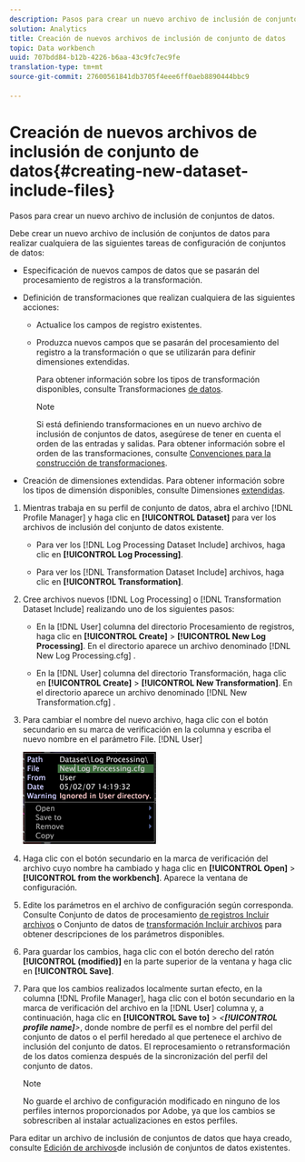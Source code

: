 ```yaml
---
description: Pasos para crear un nuevo archivo de inclusión de conjuntos de datos.
solution: Analytics
title: Creación de nuevos archivos de inclusión de conjunto de datos
topic: Data workbench
uuid: 707bdd84-b12b-4226-b6aa-43c9fc7ec9fe
translation-type: tm+mt
source-git-commit: 27600561841db3705f4eee6ff0aeb8890444bbc9

---
```



# Creación de nuevos archivos de inclusión de conjunto de datos{#creating-new-dataset-include-files}

Pasos para crear un nuevo archivo de inclusión de conjuntos de datos.

Debe crear un nuevo archivo de inclusión de conjuntos de datos para realizar cualquiera de las siguientes tareas de configuración de conjuntos de datos:

* Especificación de nuevos campos de datos que se pasarán del procesamiento de registros a la transformación.
* Definición de transformaciones que realizan cualquiera de las siguientes acciones:

   * Actualice los campos de registro existentes.
   * Produzca nuevos campos que se pasarán del procesamiento del registro a la transformación o que se utilizarán para definir dimensiones extendidas.

      Para obtener información sobre los tipos de transformación disponibles, consulte Transformaciones [de datos](../../../../home/c-dataset-const-proc/c-data-trans/c-abt-transf.md).

      >[!NOTE]
      >
      >Si está definiendo transformaciones en un nuevo archivo de inclusión de conjuntos de datos, asegúrese de tener en cuenta el orden de las entradas y salidas. Para obtener información sobre el orden de las transformaciones, consulte [Convenciones para la construcción de transformaciones](../../../../home/c-dataset-const-proc/c-data-trans/c-con-transf.md#concept-01998eebb7e347c58255fb442f2613b6).

* Creación de dimensiones extendidas. Para obtener información sobre los tipos de dimensión disponibles, consulte Dimensiones [extendidas](../../../../home/c-dataset-const-proc/c-ex-dim/c-abt-ex-dim.md).

1. Mientras trabaja en su perfil de conjunto de datos, abra el archivo [!DNL Profile Manager] y haga clic en **[!UICONTROL Dataset]** para ver los archivos de inclusión del conjunto de datos existente.

   * Para ver los [!DNL Log Processing Dataset Include] archivos, haga clic en **[!UICONTROL Log Processing]**.

   * Para ver los [!DNL Transformation Dataset Include] archivos, haga clic en **[!UICONTROL Transformation]**.

1. Cree archivos nuevos [!DNL Log Processing] o [!DNL Transformation Dataset Include] realizando uno de los siguientes pasos:

   * En la [!DNL User] columna del directorio Procesamiento de registros, haga clic en **[!UICONTROL Create]** > **[!UICONTROL New Log Processing]**. En el directorio aparece un archivo denominado [!DNL New Log Processing.cfg] .

   * En la [!DNL User] columna del directorio Transformación, haga clic en **[!UICONTROL Create]** > **[!UICONTROL New Transformation]**. En el directorio aparece un archivo denominado [!DNL New Transformation.cfg] .

1. Para cambiar el nombre del nuevo archivo, haga clic con el botón secundario en su marca de verificación en la columna y escriba el nuevo nombre en el parámetro File. [!DNL User]

   ![Información sobre los pasos](assets/vis_ProfileManager_RenameFile.png)

1. Haga clic con el botón secundario en la marca de verificación del archivo cuyo nombre ha cambiado y haga clic en **[!UICONTROL Open]** > **[!UICONTROL from the workbench]**. Aparece la ventana de configuración.
1. Edite los parámetros en el archivo de configuración según corresponda. Consulte Conjunto de datos de procesamiento [de registros Incluir archivos](../../../../home/c-dataset-const-proc/c-dataset-inc-files/c-types-dataset-inc-files/c-log-proc-dataset-inc-files/c-log-proc-dataset-inc-files.md#concept-999475a22519432e98844622ca95b6ab) o Conjunto de datos de [transformación Incluir archivos](../../../../home/c-dataset-const-proc/c-dataset-inc-files/c-types-dataset-inc-files/c-trans-dataset-inc-files.md#concept-c64aa78ed9ce40b8a0f4932c82ff5ace) para obtener descripciones de los parámetros disponibles.
1. Para guardar los cambios, haga clic con el botón derecho del ratón **[!UICONTROL (modified)]** en la parte superior de la ventana y haga clic en **[!UICONTROL Save]**.
1. Para que los cambios realizados localmente surtan efecto, en la columna [!DNL Profile Manager], haga clic con el botón secundario en la marca de verificación del archivo en la [!DNL User] columna y, a continuación, haga clic en **[!UICONTROL Save to]** > *&lt;**[!UICONTROL profile name]**>*, donde nombre de perfil es el nombre del perfil del conjunto de datos o el perfil heredado al que pertenece el archivo de inclusión del conjunto de datos. El reprocesamiento o retransformación de los datos comienza después de la sincronización del perfil del conjunto de datos.

   >[!NOTE]
   >
   >No guarde el archivo de configuración modificado en ninguno de los perfiles internos proporcionados por Adobe, ya que los cambios se sobrescriben al instalar actualizaciones en estos perfiles.

Para editar un archivo de inclusión de conjuntos de datos que haya creado, consulte [Edición de archivos](../../../../home/c-dataset-const-proc/c-dataset-inc-files/c-work-dataset-inc-files/t-edit-ex-dataset-inc-files.md#task-456c04e38ebc425fb35677a6bb6aa077)de inclusión de conjuntos de datos existentes.
